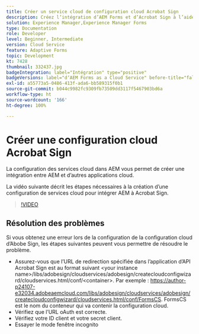 ```yaml
---
title: Créer un service cloud de configuration cloud Acrobat Sign
description: Créez l’intégration d’AEM Forms et d’Acrobat Sign à l’aide de la configuration des services cloud.
solution: Experience Manager,Experience Manager Forms
type: Documentation
role: Developer
level: Beginner, Intermediate
version: Cloud Service
feature: Adaptive Forms
topic: Development
kt: 7428
thumbnail: 332437.jpg
badgeIntegration: label="Intégration" type="positive"
badgeVersions: label="dʼAEM Forms as a Cloud Service" before-title="false"
exl-id: a55773a5-0486-413f-ada6-bb589315f0b1
source-git-commit: b044c9982fc9309fb73509dd3117f5467903bd6a
workflow-type: ht
source-wordcount: '166'
ht-degree: 100%

---
```


# Créer une configuration cloud Acrobat Sign

La configuration des services cloud dans AEM vous permet de créer une intégration entre AEM et d’autres applications cloud.

La vidéo suivante décrit les étapes nécessaires à la création d’une configuration de services cloud pour intégrer AEM à Acrobat Sign.

>[!VIDEO](https://video.tv.adobe.com/v/332437?quality=12&learn=on)

## Résolution des problèmes

Si vous obtenez une erreur lors de la configuration de la configuration cloud d’Abobe Sign, les étapes suivantes peuvent vous permettre de résoudre le problème.
* Assurez-vous que l’URL de redirection spécifiée dans l’application d’API Acrobat Sign est au format suivant
&lt;your instance name>/libs/adobesign/cloudservices/adobesign/createcloudconfigwizard/cloudservices.html/conf/&lt;container>.
Par exemple : https://author-p24107-e32034.adobeaemcloud.com/libs/adobesign/cloudservices/adobesign/createcloudconfigwizard/cloudservices.html/conf/FormsCS. FormsCS est le nom du conteneur qui va contenir la configuration cloud.
* Vérifiez que l’URL oAuth est correcte.
* Vérifiez votre ID client et votre secret client.
* Essayer le mode fenêtre incognito

